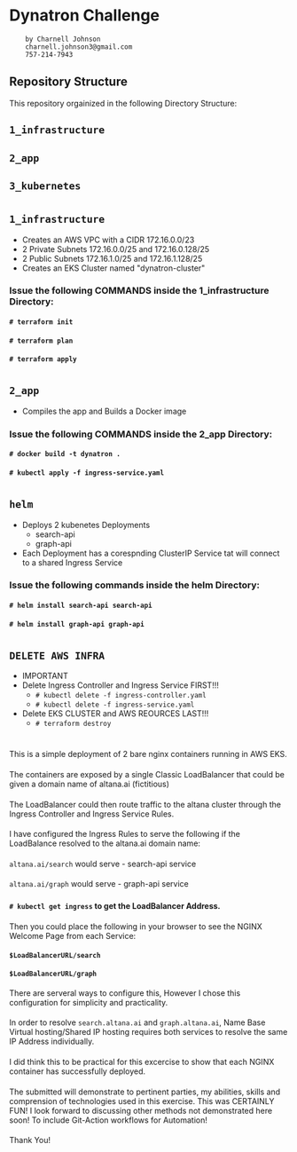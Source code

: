 # Dynatron Challenge 
        by Charnell Johnson
        charnell.johnson3@gmail.com
        757-214-7943

## Repository Structure

This repository orgainized in the following Directory Structure:

## `1_infrastructure`

## `2_app`

## `3_kubernetes`
#
##
## `1_infrastructure`
- Creates an AWS VPC with a CIDR 172.16.0.0/23
- 2 Private Subnets 172.16.0.0/25 and 172.16.0.128/25
- 2 Public Subnets 172.16.1.0/25 and 172.16.1.128/25
- Creates an EKS Cluster named "dynatron-cluster"
####
####
### Issue the following COMMANDS inside the 1_infrastructure Directory:
#### `# terraform init`
####
#### `# terraform plan`
####
#### `# terraform apply`
#
##
## `2_app`
- Compiles the app and Builds a Docker image
####
####
### Issue the following COMMANDS inside the 2_app Directory:
#### `# docker build -t dynatron .`
#### `# kubectl apply -f ingress-service.yaml`
#
##
## `helm`
- Deploys 2 kubenetes Deployments 
  - search-api
  - graph-api
- Each Deployment has a corespnding ClusterIP Service tat will connect to a shared Ingress Service
####
####
### Issue the following commands inside the helm Directory:
#### `# helm install search-api search-api`
####
#### `# helm install graph-api graph-api`
#
##

##
## `DELETE AWS INFRA`
- IMPORTANT
- Delete Ingress Controller and Ingress Service FIRST!!!
  - `# kubectl delete -f ingress-controller.yaml`
  - `# kubectl delete -f ingress-service.yaml`
- Delete EKS CLUSTER and AWS REOURCES LAST!!!
  - `# terraform destroy`             


#
This is a simple deployment of 2 bare nginx containers running in AWS EKS.
####
The containers are exposed by a single Classic LoadBalancer that could be given a domain name of altana.ai (fictitious)
####
The LoadBalancer could then route traffic to the altana cluster through the Ingress Controller and Ingress Service Rules.
####
I have configured the Ingress Rules to serve the following if the LoadBalance resolved to the altana.ai domain name:
####
`altana.ai/search` would serve - search-api service
####
`altana.ai/graph` would serve - graph-api service
###
#### `# kubectl get ingress`  to get the LoadBalancer Address.
####
Then you could place the following in your browser to see the NGINX Welcome Page from each Service:
#### `$LoadBalancerURL/search`
#### `$LoadBalancerURL/graph`


There are serveral ways to configure this, However I chose this configuration for simplicity and practicality. 
####
In order to resolve `search.altana.ai` and `graph.altana.ai`, Name Base Virtual hosting/Shared IP hosting requires both services to resolve the same IP Address individually.
####
I did think this to be practical for this excercise to show that each NGINX container has successfully deployed.

####

The submitted will demonstrate to pertinent parties, my abilities, skills and comprension
of technologies used in this exercise. This was CERTAINLY FUN! I look forward to discussing other methods not demonstrated here soon! To include Git-Action workflows for Automation!
####
Thank You!